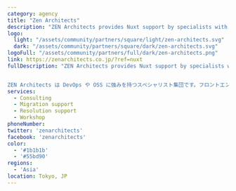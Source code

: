 ```yaml
---
category: agency
title: "Zen Architects"
description: "ZEN Architects provides Nuxt support by specialists with strengths in DevOps and OSS. Our team consists of top-notch experts in front-end technologies, with extensive experience developing with frameworks including Vue.js and Nuxt.js over years. We keep focusing on optimizing clients IT investment by providing the most efficient solution case by case."
logo:
  light: "/assets/community/partners/square/light/zen-architects.svg"
  dark: "/assets/community/partners/square/dark/zen-architects.svg"
logoFull: "/assets/community/partners/full/dark/zen-architects.png"
link: https://zenarchitects.co.jp/?ref=nuxt
fullDescription: "ZEN Architects provides Nuxt support by specialists with strengths in DevOps and OSS. Our team consists of top-notch experts in front-end technologies, with extensive experience developing with frameworks including Vue.js and Nuxt.js over years. We keep focusing on optimizing clients IT investment by providing the most efficient solution case by case.


ZEN Architects は DevOps や OSS に強みを持つスペシャリスト集団です。フロントエンド技術については、Vue.js や Nuxt.js などのフレームワークを使った開発経験が豊富で、チームには日本を代表するエキスパートも含まれています。ZEN Architects が提供する技術アドバイザリサービスでは、これまで数十社にのぼるエンタープライズ開発プロジェクトをサポートしてきました。私たちは日頃よりお客様のITへの投資を最適化することにフォーカスしており、ケースごとに最適な解決策を提供します。"
services:
  - Consulting
  - Migration support
  - Resolution support
  - Workshop
phoneNumber:
twitter: 'zenarchitects'
facebook: 'zenarchitects'
color:
  - '#1b1b1b'
  - '#55bd90'
regions: 
  - 'Asia'
location: Tokyo, JP
---
```

